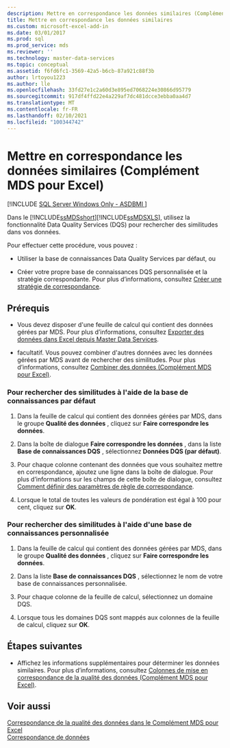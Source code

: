 ```yaml
---
description: Mettre en correspondance les données similaires (Complément MDS pour Excel)
title: Mettre en correspondance les données similaires
ms.custom: microsoft-excel-add-in
ms.date: 03/01/2017
ms.prod: sql
ms.prod_service: mds
ms.reviewer: ''
ms.technology: master-data-services
ms.topic: conceptual
ms.assetid: f6fd6fc1-3569-42a5-b6cb-87a921c88f3b
author: lrtoyou1223
ms.author: lle
ms.openlocfilehash: 33fd27e1c2a60d3e895ed7068224e30866d95779
ms.sourcegitcommit: 917df4ffd22e4a229af7dc481dcce3ebba0aa4d7
ms.translationtype: MT
ms.contentlocale: fr-FR
ms.lasthandoff: 02/10/2021
ms.locfileid: "100344742"
---
```

# <a name="match-similar-data-mds-add-in-for-excel"></a>Mettre en correspondance les données similaires (Complément MDS pour Excel)

[!INCLUDE [SQL Server Windows Only - ASDBMI ](../../includes/applies-to-version/sql-windows-only-asdbmi.md)]

  Dans le [!INCLUDE[ssMDSshort](../../includes/ssmdsshort-md.md)][!INCLUDE[ssMDSXLS](../../includes/ssmdsxls-md.md)], utilisez la fonctionnalité Data Quality Services (DQS) pour rechercher des similitudes dans vos données.  
  
 Pour effectuer cette procédure, vous pouvez :  
  
-   Utiliser la base de connaissances Data Quality Services par défaut, ou  
  
-   Créer votre propre base de connaissances DQS personnalisée et la stratégie correspondante. Pour plus d’informations, consultez [Créer une stratégie de correspondance](../../data-quality-services/create-a-matching-policy.md).  
  
## <a name="prerequisites"></a>Prérequis  
  
-   Vous devez disposer d'une feuille de calcul qui contient des données gérées par MDS. Pour plus d’informations, consultez [Exporter des données dans Excel depuis Master Data Services](../../master-data-services/microsoft-excel-add-in/export-data-to-excel-from-master-data-services.md).  
  
-   facultatif. Vous pouvez combiner d'autres données avec les données gérées par MDS avant de rechercher des similitudes. Pour plus d’informations, consultez [Combiner des données &#40;Complément MDS pour Excel&#41;](../../master-data-services/microsoft-excel-add-in/combine-data-mds-add-in-for-excel.md).  
  
### <a name="to-find-similarities-by-using-the-default-knowledge-base"></a>Pour rechercher des similitudes à l'aide de la base de connaissances par défaut  
  
1.  Dans la feuille de calcul qui contient des données gérées par MDS, dans le groupe **Qualité des données** , cliquez sur **Faire correspondre les données**.  
  
2.  Dans la boîte de dialogue **Faire correspondre les données** , dans la liste **Base de connaissances DQS** , sélectionnez **Données DQS (par défaut)**.  
  
3.  Pour chaque colonne contenant des données que vous souhaitez mettre en correspondance, ajoutez une ligne dans la boîte de dialogue. Pour plus d’informations sur les champs de cette boîte de dialogue, consultez [Comment définir des paramètres de règle de correspondance](../../data-quality-services/create-a-matching-policy.md#MatchingRules).  
  
4.  Lorsque le total de toutes les valeurs de pondération est égal à 100 pour cent, cliquez sur **OK**.  
  
### <a name="to-find-similarities-by-using-a-custom-knowledge-base"></a>Pour rechercher des similitudes à l'aide d'une base de connaissances personnalisée  
  
1.  Dans la feuille de calcul qui contient des données gérées par MDS, dans le groupe **Qualité des données** , cliquez sur **Faire correspondre les données**.  
  
2.  Dans la liste **Base de connaissances DQS** , sélectionnez le nom de votre base de connaissances personnalisée.  
  
3.  Pour chaque colonne de la feuille de calcul, sélectionnez un domaine DQS.  
  
4.  Lorsque tous les domaines DQS sont mappés aux colonnes de la feuille de calcul, cliquez sur **OK**.  
  
## <a name="next-steps"></a>Étapes suivantes  
  
-   Affichez les informations supplémentaires pour déterminer les données similaires. Pour plus d’informations, consultez [Colonnes de mise en correspondance de la qualité des données &#40;Complément MDS pour Excel&#41;](../../master-data-services/microsoft-excel-add-in/data-quality-matching-columns-mds-add-in-for-excel.md).  
  
## <a name="see-also"></a>Voir aussi  
 [Correspondance de la qualité des données dans le Complément MDS pour Excel](../../master-data-services/microsoft-excel-add-in/data-quality-matching-in-the-mds-add-in-for-excel.md)   
 [Correspondance de données](../../data-quality-services/data-matching.md)  
  
  
